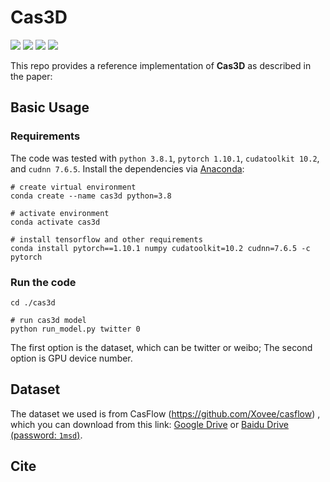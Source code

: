 # Cas3D
![](https://img.shields.io/badge/python-3.8.1-green)
![](https://img.shields.io/badge/pytorch-1.10.1-green)
![](https://img.shields.io/badge/cudatoolkit-10.2.1-green)
![](https://img.shields.io/badge/cudnn-7.6.5-green)
 
This repo provides a reference implementation of **Cas3D** as described in the paper:

## Basic Usage

### Requirements

The code was tested with `python 3.8.1`, `pytorch 1.10.1`, `cudatoolkit 10.2`, and `cudnn 7.6.5`. Install the dependencies via [Anaconda](https://www.anaconda.com/):

```shell
# create virtual environment
conda create --name cas3d python=3.8 

# activate environment
conda activate cas3d

# install tensorflow and other requirements
conda install pytorch==1.10.1 numpy cudatoolkit=10.2 cudnn=7.6.5 -c pytorch
```

### Run the code
```shell
cd ./cas3d

# run cas3d model
python run_model.py twitter 0
```
The first option is the dataset, which can be twitter or weibo; The second option is GPU device number.

## Dataset 
The dataset we used is from CasFlow (https://github.com/Xovee/casflow) , which you can download from this link: 
[Google Drive](https://drive.google.com/file/d/1o4KAZs19fl4Qa5LUtdnmNy57gHa15AF-/view?usp=sharing) or [Baidu Drive (password: `1msd`)](https://pan.baidu.com/s/1tWcEefxoRHj002F0s9BCTQ).


## Cite
